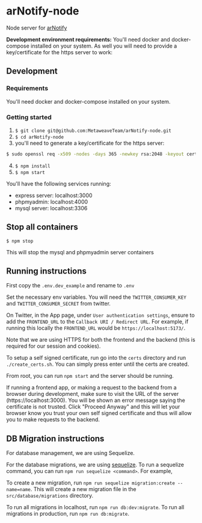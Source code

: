 # arNotify-node

Node server for [arNotify](https://github.com/MetaweaveTeam/arNotify)

**Development environment requirements:** You'll need docker and docker-compose installed on your system.
As well you will need to provide a key/certificate for the https server to work:


## Development

### Requirements

You'll need docker and docker-compose installed on your system.

### Getting started

1. `$ git clone git@github.com:MetaweaveTeam/arNotify-node.git`
2. `$ cd arNotify-node`
3. you'll need to generate a key/certificate for the https server:
```sh
$ sudo openssl req -x509 -nodes -days 365 -newkey rsa:2048 -keyout certs/privkey.pem -out certs/cert.pem
```
4. `$ npm install`
5. `$ npm start`

You'll have the following services running:

- express server: localhost:3000
- phpmyadmin: localhost:4000
- mysql server: localhost:3306

## Stop all containers

`$ npm stop`

This will stop the mysql and phpmyadmin server containers

## Running instructions

First copy the `.env.dev_example` and rename to `.env`

Set the necessary env variables. You will need the `TWITTER_CONSUMER_KEY` and `TWITTER_CONSUMER_SECRET` from twitter.

On Twitter, in the App page, under `User authentication settings`, ensure to add the `FRONTEND_URL` to the `Callback URI / Redirect URL`. For example, if running this locally the `FRONTEND_URL` would be `https://localhost:5173/`.

Note that we are using HTTPS for both the frontend and the backend (this is required for our session and cookies).

To setup a self signed certificate, run go into the `certs` directory and run `./create_certs.sh`. You can simply press enter until the certs are created.

From root, you can run `npm start` and the server should be running.

If running a frontend app, or making a request to the backend from a browser during development, make sure to visit the URL of the server (https://localhost:3000). You will be shown an error message saying the certificate is not trusted. Click "Proceed Anyway" and this will let your browser know you trust your own self signed certificate and thus will allow you to make requests to the backend.

## DB Migration instructions
For database management, we are using Sequelize.

For the database migrations, we are using [sequelize](https://sequelize.org/master/).
To run a sequelize command, you can run `npm run sequelize <command>`. For example,

To create a new migration, run `npm run sequelize migration:create --name=name`. This will create a new migration file in the `src/database/migrations` directory.

To run all migrations in localhost, run `npm run db:dev:migrate`.
To run all migrations in production, run `npm run db:migrate`.
